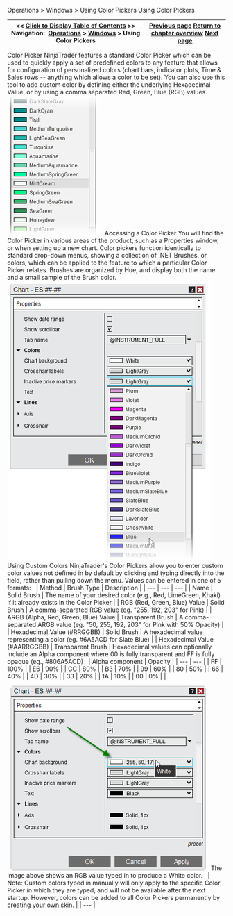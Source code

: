 ﻿
Operations \> Windows \> Using Color Pickers
Using Color Pickers

| \<\< [Click to Display Table of Contents](using_color_pickers.md) \>\> **Navigation:**     [Operations](operations-1.md) \> [Windows](window_tabs-1.md) \> Using Color Pickers | [Previous page](printing_content-1.md) [Return to chapter overview](window_tabs-1.md) [Next page](ninjascript-1.md) |
| --- | --- |

Color Picker
NinjaTrader features a standard Color Picker which can be used to quickly apply a set of predefined colors to any feature that allows for configuration of personalized colors (chart bars, indicator plots, Time \& Sales rows \-\- anything which allows a color to be set). You can also use this tool to add custom color by defining either the underlying Hexadecimal Value, or by using a comma separated Red, Green, Blue (RGB) values.
 
![ColorPicker1](colorpicker1.png)
 
Accessing a Color Picker
You will find the Color Picker in various areas of the product, such as a Properties window, or when setting up a new chart. Color pickers function identically to standard drop\-down menus, showing a collection of .NET Brushes, or colors, which can be applied to the feature to which a particular Color Picker relates. Brushes are organized by Hue, and display both the name and a small sample of the Brush color.
 
![ColorPicker2](colorpicker2.png)
 
Using Custom Colors
NinjaTrader's Color Pickers allow you to enter custom color values not defined in by default by clicking and typing directly into the field, rather than pulling down the menu. Values can be entered in one of 5 formats:
 
| Method | Brush Type | Description |
| --- | --- | --- |
| Name | Solid Brush | The name of your desired color (e.g., Red, LimeGreen, Khaki) if it already exists in the Color Picker |
| RGB (Red, Green, Blue) Value | Solid Brush | A comma\-separated RGB value (eg. "255, 192, 203" for Pink) |
| ARGB (Alpha, Red, Green, Blue) Value | Transparent Brush | A comma\-separated ARGB value (eg. "50, 255, 192, 203" for Pink with 50% Opacity) |
| Hexadecimal Value (\#RRGGBB) | Solid Brush | A hexadecimal value representing a color (eg. \#6A5ACD for Slate Blue) |
| Hexadecimal Value (\#AARRGGBB) | Transparent Brush | Hexadecimal values can optionally include an Alpha component where 00 is fully transparent and FF is fully opaque (eg., \#806A5ACD)     | Alpha component | Opacity | | --- | --- | | FF | 100% | | E6 | 90% | | CC | 80% | | B3 | 70% | | 99 | 60% | | 80 | 50% | | 66 | 40% | | 4D | 30% | | 33 | 20% | | 1A | 10% | | 00 | 0% | |

 
![ColorPicker3](colorpicker3.png)
 
The image above shows an RGB value typed in to produce a White color.
 
| Note: Custom colors typed in manually will only apply to the specific Color Picker in which they are typed, and will not be available after the next startup. However, colors can be added to all Color Pickers permanently by [creating your own skin](creating_your_own_skin-1.md). |
| --- |


